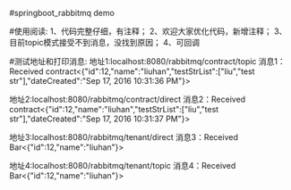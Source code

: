 #springboot_rabbitmq demo

#使用阅读:
1、代码完整仔细，有注释；
2、欢迎大家优化代码，新增注释；
3、目前topic模式接受不到消息，没找到原因；
4、可回调

#测试地址和打印消息:
地址1:localhost:8080/rabbitmq/contract/topic
消息1：Received contract<{"id":12,"name":"liuhan","testStrList":["liu","test str"],"dateCreated":"Sep 17, 2016 10:31:36 PM"}>

地址2:localhost:8080/rabbitmq/contract/direct
消息2：Received contract<{"id":12,"name":"liuhan","testStrList":["liu","test str"],"dateCreated":"Sep 17, 2016 10:31:37 PM"}>

地址3:localhost:8080/rabbitmq/tenant/direct
消息3：Received Bar<{"id":12,"name":"liuhan"}>

地址4:localhost:8080/rabbitmq/tenant/topic
消息4：Received Bar<{"id":12,"name":"liuhan"}>
